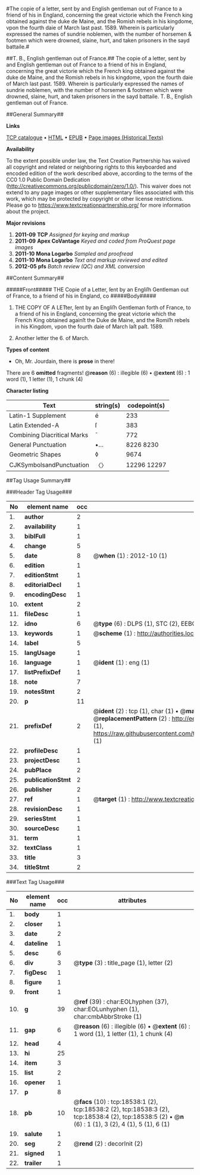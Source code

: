 #The copie of a letter, sent by and English gentleman out of France to a friend of his in England, concerning the great victorie which the French king obtained against the duke de Maine, and the Romish rebels in his kingdome, vpon the fourth daie of March last past. 1589. Wherein is particularly expressed the names of sundrie noblemen, with the number of horsemen & footmen which were drowned, slaine, hurt, and taken prisoners in the sayd battaile.#

##T. B., English gentleman out of France.##
The copie of a letter, sent by and English gentleman out of France to a friend of his in England, concerning the great victorie which the French king obtained against the duke de Maine, and the Romish rebels in his kingdome, vpon the fourth daie of March last past. 1589. Wherein is particularly expressed the names of sundrie noblemen, with the number of horsemen & footmen which were drowned, slaine, hurt, and taken prisoners in the sayd battaile.
T. B., English gentleman out of France.

##General Summary##

**Links**

[TCP catalogue](http://www.ota.ox.ac.uk/tcp/)  • 
[HTML](http://tei.it.ox.ac.uk/tcp/Texts-HTML/free/A00/A00553.html)  • 
[EPUB](http://tei.it.ox.ac.uk/tcp/Texts-EPUB/free/A00/A00553.epub) • 
[Page images (Historical Texts)](https://historicaltexts.jisc.ac.uk/eebo-99853169e)

**Availability**

To the extent possible under law, the Text Creation Partnership has waived all copyright and related or neighboring rights to this keyboarded and encoded edition of the work described above, according to the terms of the CC0 1.0 Public Domain Dedication (http://creativecommons.org/publicdomain/zero/1.0/). This waiver does not extend to any page images or other supplementary files associated with this work, which may be protected by copyright or other license restrictions. Please go to https://www.textcreationpartnership.org/ for more information about the project.

**Major revisions**

1. __2011-09__ __TCP__ *Assigned for keying and markup*
1. __2011-09__ __Apex CoVantage__ *Keyed and coded from ProQuest page images*
1. __2011-10__ __Mona Logarbo__ *Sampled and proofread*
1. __2011-10__ __Mona Logarbo__ *Text and markup reviewed and edited*
1. __2012-05__ __pfs__ *Batch review (QC) and XML conversion*

##Content Summary##

#####Front#####
THE Copie of a Letter, ſent by an Engliſh Gentleman out of France, to a friend of his in England, co
#####Body#####

1. THE COPY OF A LETter, ſent by an Engliſh Gentleman forth of France, to a friend of his in England, concerning the great victorie which the French King obtained againſt the Duke de Maine, and the Romiſh rebels in his Kingdom, vpon the fourth daie of March laſt paſt. 1589.

1. Another letter the 6. of March.

**Types of content**

  * Oh, Mr. Jourdain, there is **prose** in there!

There are 6 **omitted** fragments! 
 @__reason__ (6) : illegible (6)  •  @__extent__ (6) : 1 word (1), 1 letter (1), 1 chunk (4)

**Character listing**


|Text|string(s)|codepoint(s)|
|---|---|---|
|Latin-1 Supplement|é|233|
|Latin Extended-A|ſ|383|
|Combining             Diacritical Marks|̄|772|
|General Punctuation|•…|8226 8230|
|Geometric Shapes|◊|9674|
|CJKSymbolsandPunctuation|〈〉|12296 12297|

##Tag Usage Summary##

###Header Tag Usage###

|No|element name|occ|attributes|
|---|---|---|---|
|1.|__author__|2||
|2.|__availability__|1||
|3.|__biblFull__|1||
|4.|__change__|5||
|5.|__date__|8| @__when__ (1) : 2012-10 (1)|
|6.|__edition__|1||
|7.|__editionStmt__|1||
|8.|__editorialDecl__|1||
|9.|__encodingDesc__|1||
|10.|__extent__|2||
|11.|__fileDesc__|1||
|12.|__idno__|6| @__type__ (6) : DLPS (1), STC (2), EEBO-CITATION (1), PROQUEST (1), VID (1)|
|13.|__keywords__|1| @__scheme__ (1) : http://authorities.loc.gov/ (1)|
|14.|__label__|5||
|15.|__langUsage__|1||
|16.|__language__|1| @__ident__ (1) : eng (1)|
|17.|__listPrefixDef__|1||
|18.|__note__|7||
|19.|__notesStmt__|2||
|20.|__p__|11||
|21.|__prefixDef__|2| @__ident__ (2) : tcp (1), char (1)  •  @__matchPattern__ (2) : ([0-9\-]+):([0-9IVX]+) (1), (.+) (1)  •  @__replacementPattern__ (2) : http://eebo.chadwyck.com/downloadtiff?vid=$1&page=$2 (1), https://raw.githubusercontent.com/textcreationpartnership/Texts/master/tcpchars.xml#$1 (1)|
|22.|__profileDesc__|1||
|23.|__projectDesc__|1||
|24.|__pubPlace__|2||
|25.|__publicationStmt__|2||
|26.|__publisher__|2||
|27.|__ref__|1| @__target__ (1) : http://www.textcreationpartnership.org/docs/. (1)|
|28.|__revisionDesc__|1||
|29.|__seriesStmt__|1||
|30.|__sourceDesc__|1||
|31.|__term__|1||
|32.|__textClass__|1||
|33.|__title__|3||
|34.|__titleStmt__|2||


###Text Tag Usage###

|No|element name|occ|attributes|
|---|---|---|---|
|1.|__body__|1||
|2.|__closer__|1||
|3.|__date__|2||
|4.|__dateline__|1||
|5.|__desc__|6||
|6.|__div__|3| @__type__ (3) : title_page (1), letter (2)|
|7.|__figDesc__|1||
|8.|__figure__|1||
|9.|__front__|1||
|10.|__g__|39| @__ref__ (39) : char:EOLhyphen (37), char:EOLunhyphen (1), char:cmbAbbrStroke (1)|
|11.|__gap__|6| @__reason__ (6) : illegible (6)  •  @__extent__ (6) : 1 word (1), 1 letter (1), 1 chunk (4)|
|12.|__head__|4||
|13.|__hi__|25||
|14.|__item__|3||
|15.|__list__|2||
|16.|__opener__|1||
|17.|__p__|8||
|18.|__pb__|10| @__facs__ (10) : tcp:18538:1 (2), tcp:18538:2 (2), tcp:18538:3 (2), tcp:18538:4 (2), tcp:18538:5 (2)  •  @__n__ (6) : 1 (1), 3 (2), 4 (1), 5 (1), 6 (1)|
|19.|__salute__|1||
|20.|__seg__|2| @__rend__ (2) : decorInit (2)|
|21.|__signed__|1||
|22.|__trailer__|1||
